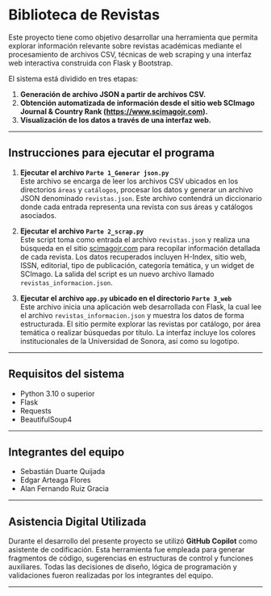 # Biblioteca de Revistas

Este proyecto tiene como objetivo desarrollar una herramienta que permita explorar información relevante sobre revistas académicas mediante el procesamiento de archivos CSV, técnicas de web scraping y una interfaz web interactiva construida con Flask y Bootstrap.

El sistema está dividido en tres etapas:

1. **Generación de archivo JSON a partir de archivos CSV.**
2. **Obtención automatizada de información desde el sitio web SCImago Journal & Country Rank (https://www.scimagojr.com).**
3. **Visualización de los datos a través de una interfaz web.**

---

## Instrucciones para ejecutar el programa

1. **Ejecutar el archivo `Parte 1_Generar json.py`**  
   Este archivo se encarga de leer los archivos CSV ubicados en los directorios `áreas` y `catálogos`, procesar los datos y generar un archivo JSON denominado `revistas.json`. Este archivo contendrá un diccionario donde cada entrada representa una revista con sus áreas y catálogos asociados.

2. **Ejecutar el archivo `Parte 2_scrap.py`**  
   Este script toma como entrada el archivo `revistas.json` y realiza una búsqueda en el sitio [scimagojr.com](https://www.scimagojr.com) para recopilar información detallada de cada revista. Los datos recuperados incluyen H-Index, sitio web, ISSN, editorial, tipo de publicación, categoría temática, y un widget de SCImago. La salida del script es un nuevo archivo llamado `revistas_informacion.json`.

3. **Ejecutar el archivo `app.py` ubicado en el directorio `Parte 3_web`**  
   Este archivo inicia una aplicación web desarrollada con Flask, la cual lee el archivo `revistas_informacion.json` y muestra los datos de forma estructurada. El sitio permite explorar las revistas por catálogo, por área temática o realizar búsquedas por título. La interfaz incluye los colores institucionales de la Universidad de Sonora, así como su logotipo.

---

## Requisitos del sistema

- Python 3.10 o superior
- Flask
- Requests
- BeautifulSoup4


---

## Integrantes del equipo

- Sebastián Duarte Quijada  
- Edgar Arteaga Flores  
- Alan Fernando Ruiz Gracia  

---

## Asistencia Digital Utilizada

Durante el desarrollo del presente proyecto se utilizó **GitHub Copilot** como asistente de codificación. Esta herramienta fue empleada para generar fragmentos de código, sugerencias en estructuras de control y funciones auxiliares. Todas las decisiones de diseño, lógica de programación y validaciones fueron realizadas por los integrantes del equipo.

---

